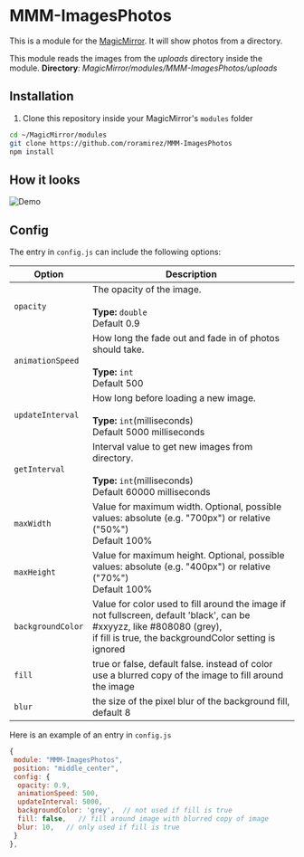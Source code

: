 # MMM-ImagesPhotos

This is a module for the [MagicMirror](https://github.com/MichMich/MagicMirror). It will show photos from a directory.

This module reads the images from the _uploads_ directory inside the module.
**Directory**: _MagicMirror/modules/MMM-ImagesPhotos/uploads_

## Installation

1. Clone this repository inside your MagicMirror's `modules` folder

```bash
cd ~/MagicMirror/modules
git clone https://github.com/roramirez/MMM-ImagesPhotos
npm install
```

## How it looks

![Demo](.github/animate.gif)

## Config

The entry in `config.js` can include the following options:

<!-- prettier-ignore-start -->
| Option             | Description
|--------------------|-----------
| `opacity`          | The opacity of the image.<br><br>**Type:** `double`<br>Default 0.9
| `animationSpeed`   | How long the fade out and fade in of photos should take.<br><br>**Type:** `int`<br>Default 500
| `updateInterval`   | How long before loading a new image.<br><br>**Type:** `int`(milliseconds) <br>Default 5000 milliseconds
| `getInterval`      | Interval value to get new images from directory.<br><br>**Type:** `int`(milliseconds) <br>Default 60000 milliseconds
| `maxWidth`         | Value for maximum width. Optional, possible values: absolute (e.g. "700px") or relative ("50%") <br> Default 100%
| `maxHeight`        | Value for maximum height. Optional, possible values: absolute (e.g. "400px") or relative ("70%") <br> Default 100%
| `backgroundColor`  | Value for color used to fill around the image if not fullscreen, default 'black', can be #xxyyzz, like #808080 (grey),<br> if fill is true, the backgroundColor setting is ignored
| `fill`             | true or false, default false. instead of color use a blurred copy of the image to fill around the image
| `blur`             |  the size of the pixel blur of the background fill, default 8
<!-- prettier-ignore-end -->

Here is an example of an entry in `config.js`

```js
{
 module: "MMM-ImagesPhotos",
 position: "middle_center",
 config: {
  opacity: 0.9,
  animationSpeed: 500,
  updateInterval: 5000,
  backgroundColor: 'grey',  // not used if fill is true
  fill: false,   // fill around image with blurred copy of image
  blur: 10,   // only used if fill is true
 }
},
```
